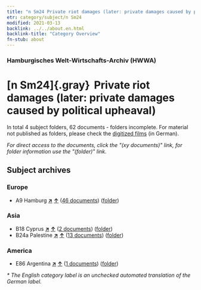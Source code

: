 ```yaml
---
title: "n Sm24 Private riot damages (later: private damages caused by political upheaval)"
etr: category/subject/n Sm24
modified: 2021-03-13
backlink: ../../about.en.html
backlink-title: "Category Overview"
fn-stub: about
---
```


### Hamburgisches Welt-Wirtschafts-Archiv (HWWA)
# [n Sm24]{.gray}&#8201; Private riot damages (later: private damages caused by political upheaval)&#160; 





In total 4 subject folders, 62 documents - folders incomplete.
For material not published as folders, please check the [digitized films](/film/h1_sh) (in German).

_For direct access to the documents, click the "(xy documents)" link, for folder information use the "(folder)" link._

## Subject archives



### Europe

- A9 Hamburg [**&nearr;**](../../../geo/i/140905/about.en.html "Hamburg (all folders)") [**&uarr;**](../../../geo/about.en.html#A9 "Country category system") (<a href="https://pm20.zbw.eu/dfgview/sh/140905,145812" title="about: Hamburg : Private riot damages (later: private damages caused by political upheaval)" target="_blank">46 documents</a>) ([folder](http://purl.org/pressemappe20/folder/sh/140905,145812))

### Asia

- B18 Cyprus [**&nearr;**](../../../geo/i/141079/about.en.html "Cyprus (all folders)") [**&uarr;**](../../../geo/about.en.html#B18 "Country category system") (<a href="https://pm20.zbw.eu/dfgview/sh/141079,145812" title="about: Cyprus : Private riot damages (later: private damages caused by political upheaval)" target="_blank">2 documents</a>) ([folder](http://purl.org/pressemappe20/folder/sh/141079,145812))
- B24a Palestine [**&nearr;**](../../../geo/i/141115/about.en.html "Palestine (all folders)") [**&uarr;**](../../../geo/about.en.html#B24a "Country category system") (<a href="https://pm20.zbw.eu/dfgview/sh/141115,145812" title="about: Palestine : Private riot damages (later: private damages caused by political upheaval)" target="_blank">13 documents</a>) ([folder](http://purl.org/pressemappe20/folder/sh/141115,145812))

### America

- E86 Argentina [**&nearr;**](../../../geo/i/141692/about.en.html "Argentina (all folders)") [**&uarr;**](../../../geo/about.en.html#E86 "Country category system") (<a href="https://pm20.zbw.eu/dfgview/sh/141692,145812" title="about: Argentina : Private riot damages (later: private damages caused by political upheaval)" target="_blank">1 documents</a>) ([folder](http://purl.org/pressemappe20/folder/sh/141692,145812))


_* The English category label is an unchecked automated translation of the German label._


